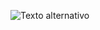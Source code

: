 
![Texto alternativo]([URL_de_la_imagen](https://github.com/jrisrael7/Tarea-jsp/blob/main/formulario.png))
